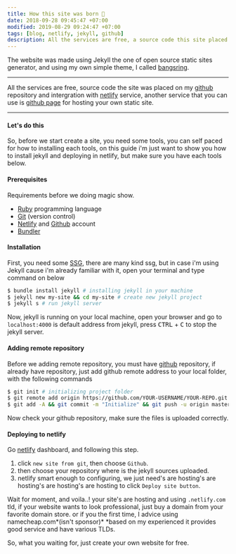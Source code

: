 ```yaml
---
title: How this site was born 👶
date: 2018-09-28 09:45:47 +07:00
modified: 2019-08-29 09:24:47 +07:00
tags: [blog, netlify, jekyll, github]
description: All the services are free, a source code this site placed on github repository and intergration with netlify service, another service that you can use is github page for hosting your own static site.
---
```


The website was made using Jekyll the one of open source static sites generator, and using my own simple theme, I called [bangsring](https://github.com/piharpi/bangsring).

<hr>

All the services are free, source code the site was placed on my [github](https://github.com/piharpi/mahendrata.now.sh) repository and intergration with [netlify](https://netlify.com) service, another service that you can use is [github page](https://pages.github.com/) for hosting your own static site.

<hr>

#### Let's do this

So, before we start create a site, you need some tools, you can self paced for how to installing each tools, on this guide i'm just want to show you how to install jekyll and deploying in netlify, but make sure you have each tools below.

#### Prerequisites

Requirements before we doing magic show.

- [Ruby](https://www.ruby-lang.org/en/downloads/) programming language
- [Git](https://git-scm.com) (version control)
- [Netlify](https://netlify.com) and [Github](https://github.com) account
- [Bundler](https://bundler.io)

#### Installation

First, you need some [SSG](https://www.staticgen.com/), there are many kind ssg, but in case i'm using Jekyll cause i'm already familiar with it, open your terminal and type command on below

```bash
$ bundle install jekyll # installing jekyll in your machine
$ jekyll new my-site && cd my-site # create new jekyll project
$ jekyll s # run jekyll server
```

Now, jekyll is running on your local machine, open your browser and go to `localhost:4000` is default address from jekyll, press <kbd>CTRL</kbd> + <kbd>C</kbd> to stop the jekyll server.

#### Adding remote repository

Before we adding remote repository, you must have [github](https://github.com/new) repository, if already have repository, just add github remote address to your local folder, with the following commands

```bash
$ git init # initializing project folder
$ git remote add origin https://github.com/YOUR-USERNAME/YOUR-REPO.git # change UPPERCASE with your own!
$ git add -A && git commit -m "Initialize" && git push -u origin master # push code to github
```

Now check your github repository, make sure the files is uploaded correctly.

#### Deploying to netlify

Go [netlify](https://netlify.com) dashboard, and following this step.

1. click `new site from git`, then choose `Github`.
2. then choose your repository where is the jekyll sources uploaded.
3. netlify smart enough to configuring, we just need's are hosting's are hosting's are hosting's are hosting to click `Deploy site button`.

Wait for moment, and voila..! your site's are hosting and using `.netlify.com` tld, if your website wants to look professional, just buy a domain from your favorite domain store. or if you the first time, I advice using namecheap.com*(isn't sponsor)* \*based on my experienced it provides good service and have various TLDs.

So, what you waiting for, just create your own website for free.
